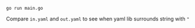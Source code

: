 ```
go run main.go
```

Compare `in.yaml` and `out.yaml` to see when yaml lib surrounds string with `"`
